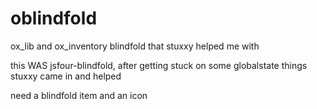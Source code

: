 # oblindfold
ox_lib and ox_inventory blindfold that stuxxy helped me with

this WAS jsfour-blindfold, after getting stuck on some globalstate things stuxxy came in and helped 

need a blindfold item and an icon
